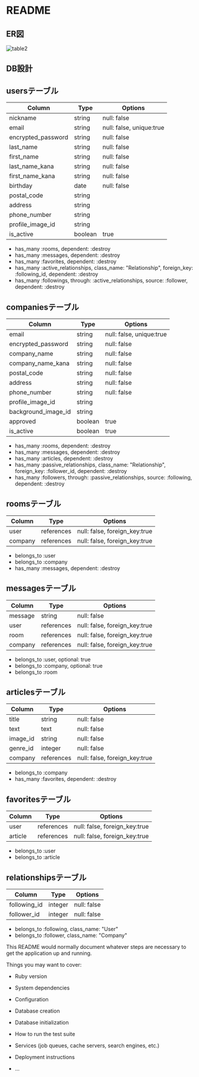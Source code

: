 # README
## ER図
![table2](https://user-images.githubusercontent.com/67823080/107048197-03591c80-680c-11eb-9cb1-71183b7f8028.png)
## DB設計
## usersテーブル
| Column             | Type    | Options                  |
| ------------------ | ------- | ------------------------ |
| nickname           | string  | null: false              |
| email              | string  | null: false, unique:true |
| encrypted_password | string  | null: false              |
| last_name          | string  | null: false              |
| first_name         | string  | null: false              |
| last_name_kana     | string  | null: false              |
| first_name_kana    | string  | null: false              |
| birthday           | date    | null: false              |
| postal_code        | string  |                          |
| address            | string  |                          |
| phone_number       | string  |                          |
| profile_image_id   | string  |                          |
| is_active          | boolean | true                     |

- has_many :rooms, dependent: :destroy
- has_many :messages, dependent: :destroy
- has_many :favorites, dependent: :destroy
- has_many :active_relationships, class_name: "Relationship", foreign_key: :following_id, dependent: :destroy
- has_many :followings, through: :active_relationships, source: :follower, dependent: :destroy
## companiesテーブル
| Column              | Type    | Options                  |
| ------------------- | ------- | ------------------------ |
| email               | string  | null: false, unique:true |
| encrypted_password  | string  | null: false              |
| company_name        | string  | null: false              |
| company_name_kana   | string  | null: false              |
| postal_code         | string  | null: false              |
| address             | string  | null: false              |
| phone_number        | string  | null: false              |
| profile_image_id    | string  |                          |
| background_image_id | string  |                          |
| approved            | boolean | true                     |
| is_active           | boolean | true                     |

- has_many :rooms, dependent: :destroy
- has_many :messages, dependent: :destroy
- has_many :articles, dependent: :destroy
- has_many :passive_relationships, class_name: "Relationship", foreign_key: :follower_id, dependent: :destroy
- has_many :followers, through: :passive_relationships, source: :following, dependent: :destroy
## roomsテーブル
| Column  | Type       | Options                       |
| ------- | ---------- | ----------------------------- |
| user    | references | null: false, foreign_key:true |
| company | references | null: false, foreign_key:true |

- belongs_to :user
- belongs_to :company
- has_many :messages, dependent: :destroy
## messagesテーブル
| Column  | Type       | Options                       |
| ------- | ---------- | ----------------------------- |
| message | string     | null: false                   |
| user    | references | null: false, foreign_key:true |
| room    | references | null: false, foreign_key:true |
| company | references | null: false, foreign_key:true |

- belongs_to :user, optional: true
- belongs_to :company, optional: true
- belongs_to :room
## articlesテーブル
| Column   | Type       | Options                       |
| -------- | ---------- | ----------------------------- |
| title    | string     | null: false                   |
| text     | text       | null: false                   |
| image_id | string     | null: false                   |
| genre_id | integer    | null: false                   |
| company  | references | null: false, foreign_key:true |

- belongs_to :company
- has_many :favorites, dependent: :destroy
## favoritesテーブル
| Column  | Type       | Options                       |
| ------- | ---------- | ----------------------------- |
| user    | references | null: false, foreign_key:true |
| article | references | null: false, foreign_key:true |

- belongs_to :user
- belongs_to :article
## relationshipsテーブル
| Column       | Type    | Options     |
| ------------ | ------- | ----------- |
| following_id | integer | null: false |
| follower_id  | integer | null: false |

- belongs_to :following, class_name: "User"
- belongs_to :follower, class_name: "Company"

This README would normally document whatever steps are necessary to get the
application up and running.

Things you may want to cover:

* Ruby version

* System dependencies

* Configuration

* Database creation

* Database initialization

* How to run the test suite

* Services (job queues, cache servers, search engines, etc.)

* Deployment instructions

* ...
